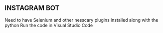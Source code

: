## INSTAGRAM BOT
Need to have Selenium and other nesscary plugins installed along with the python 
Run the code in Visual Studio Code
